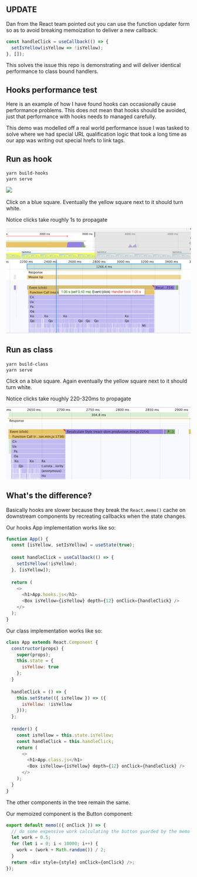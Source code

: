 ## UPDATE
Dan from the React team pointed out you can use the function updater form so as to avoid breaking memoization to deliver a new callback:

```js
const handleClick = useCallback(() => {
  setIsYellow(isYellow => !isYellow);
}, []);
```

This solves the issue this repo is demonstrating and will deliver identical performance to class bound handlers. 

## Hooks performance test

Here is an example of how I have found hooks can occasionally cause performance problems. This does not mean that hooks should be avoided, just that performance with hooks needs to managed carefully.

This demo was modelled off a real world performance issue I was tasked to solve where we had special URL qualification logic that took a long time as our app was writing out special hrefs to link tags.

## Run as hook

```
yarn build-hooks
yarn serve
```

<img src="example.png" />

Click on a blue square. Eventually the yellow square next to it should turn white.

Notice clicks take roughly 1s to propagate

<img src="hooks.png" />

## Run as class

```
yarn build-class
yarn serve
```

Click on a blue square. Again eventually the yellow square next to it should turn white.

Notice clicks take roughly 220-320ms to propagate

<img src="class.png" />

## What's the difference?

Basically hooks are slower because they break the `React.memo()` cache on downstream components by recreating callbacks when the state changes.

Our hooks App implementation works like so:

```js
function App() {
  const [isYellow, setIsYellow] = useState(true);

  const handleClick = useCallback(() => {
    setIsYellow(!isYellow);
  }, [isYellow]);

  return (
    <>
      <h1>App.hooks.js</h1>
      <Box isYellow={isYellow} depth={12} onClick={handleClick} />
    </>
  );
}
```

Our class implementation works like so:

```js
class App extends React.Component {
  constructor(props) {
    super(props);
    this.state = {
      isYellow: true
    };
  }

  handleClick = () => {
    this.setState(({ isYellow }) => ({
      isYellow: !isYellow
    }));
  };

  render() {
    const isYellow = this.state.isYellow;
    const handleClick = this.handleClick;
    return (
      <>
        <h1>App.class.js</h1>
        <Box isYellow={isYellow} depth={12} onClick={handleClick} />
      </>
    );
  }
}
```

The other components in the tree remain the same.

Our memoized component is the Button component:

```js
export default memo(({ onClick }) => {
  // do some expensive work calculating the button guarded by the memo
  let work = 0.5;
  for (let i = 0; i < 10000; i++) {
    work = (work + Math.random()) / 2;
  }
  return <div style={style} onClick={onClick} />;
});
```
